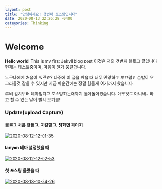 ```yaml
---
layout: post
title: "안녕하세요! 첫번째 포스팅입니다"
date: 2020-08-13 22:26:28 -0400
categories: Thinking
---
```


# Welcome

**Hello world**, This is my first Jekyll blog post
이것은 저의 첫번째 블로그 글입니다 
현재는 테스트중이며, 마음이 뭔가 뭉클합니다.

누구나에게 처음이 있겠죠?
나중에 이 글을 봤을 때 너무 민망하고 부끄럽고 손발이 오그라들것 같을 수 있지만
지금 이순간에는 정말 힘들게 여기까지 왔습니다.

루비 설치부터 테마입히고 포스팅하는데까지 돌아돌아왔습니다.
아무것도 아니네~ 라고 할 수 있는 날이 빨리 오기를!

<h3>
  Update(upload Capture)
</h3>

<h4>블로그 처음 만들고, 지킬깔고, 첫화면 페이지</h4>
<a href="https://ibb.co/fVgdzB5"><img src="https://i.ibb.co/Fkr4LNM/2020-08-12-12-01-35.png" alt="2020-08-12-12-01-35" border="0"></a>


<h4>lanyon 테마 설정했을 때</h4>
<a href="https://ibb.co/9cwD2MQ"><img src="https://i.ibb.co/djbT6h8/2020-08-12-12-02-53.png" alt="2020-08-12-12-02-53" border="0"></a>

<h4>첫 포스팅 올렸을 때</h4>
<a href="https://ibb.co/QC8KFBx"><img src="https://i.ibb.co/jWVrvKj/2020-08-13-10-34-26.png" alt="2020-08-13-10-34-26" border="0"></a>

